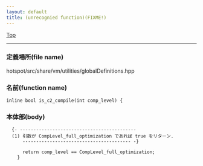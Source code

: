 ```yaml
---
layout: default
title: (unrecognied function)(FIXME!)
---
```

[Top](../index.html)

--- 
### 定義場所(file name)
hotspot/src/share/vm/utilities/globalDefinitions.hpp

### 名前(function name)
```
inline bool is_c2_compile(int comp_level) {
```

### 本体部(body)
```
  {- -------------------------------------------
  (1) 引数が CompLevel_full_optimization であれば true をリターン.
      ---------------------------------------- -}

	  return comp_level == CompLevel_full_optimization;
	}
	
```


